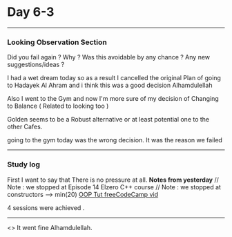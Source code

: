 # Day 6-3

___
### Looking Observation Section

Did you fail again ?
Why ?
Was this avoidable by any chance ?
Any new suggestions/ideas ?

I had a wet dream today so as a result I cancelled the original Plan of going to Hadayek Al Ahram
and i think this was a good decision Alhamdulellah

Also I went to the Gym and now I'm more sure of my decision of Changing to Balance ( Related to looking too )

Golden seems to be a Robust alternative or at least potential one to the other Cafes.

going to the gym today was the wrong decision.
It was the reason we failed
___
### Study log 

First I want to say that There is no pressure at all.
**Notes from yesterday**
// Note : we stopped at Episode 14 Elzero C++ course
// Note : we stopped at constructors --> min(20) [OOP Tut freeCodeCamp vid](https://www.youtube.com/watch?v=wN0x9eZLix4)

4 sessions were achieved .


___
<<The day that started with a big Challenge>>
It went fine Alhamdulellah.
